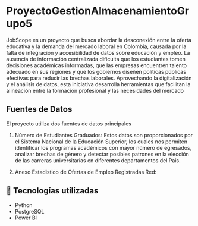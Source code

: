 # ProyectoGestionAlmacenamientoGrupo5
JobScope es un proyecto que busca abordar la desconexión entre la oferta educativa y la demanda del mercado laboral en Colombia, causada por la falta de integración y accesibilidad de datos sobre educación y empleo. La ausencia de información centralizada dificulta que los estudiantes tomen decisiones académicas informadas, que las empresas encuentren talento adecuado en sus regiones y que los gobiernos diseñen políticas públicas efectivas para reducir las brechas laborales. Aprovechando la digitalización y el análisis de datos, esta iniciativa desarrolla herramientas que facilitan la alineación entre la formación profesional y las necesidades del mercado

## Fuentes de Datos 
El proyecto utiliza dos fuentes de datos principales 

1. Número de Estudiantes Graduados:
   Estos datos son proporcionados por el Sistema Nacional de la Educación Superior, los cuales nos permiten identificar los programas académicos con mayor número de egresados, analizar brechas de 
   género y detectar posibles patrones en la elección de las carreras universitarias en diferentes departamentos del Pais.

2. Anexo Estadistico de Ofertas de Empleo Registradas Red:

## 📌 Tecnologías utilizadas  
- Python  
- PostgreSQL  
- Power BI  


